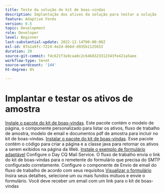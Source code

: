 ```yaml
---
title: Teste da solução do kit de boas-vindas
description: Implantação dos ativos da solução para testar a solução
feature: Adaptive Forms
version: 6.5
topic: Development
role: Developer
level: Beginner
last-substantial-update: 2022-12-14T00:00:00Z
exl-id: 07a1a9fc-7224-4e2d-8b6d-d935b1125653
duration: 29
source-git-commit: f4c621f3a9caa8c2c64b8323312343fe421a5aee
workflow-type: tm+mt
source-wordcount: '144'
ht-degree: 0%

---
```


# Implantar e testar os ativos de amostra

[Instale o pacote do kit de boas-vindas](assets/welcomekit.zip). Este pacote contém o modelo de página, o componente personalizado para listar os ativos, fluxo de trabalho de amostra, modelo de email e documentos pdf de amostra para incluir no kit de boas-vindas.
[Instalar o pacote do kit de boas-vindas](assets/welcomekit.core-1.0.0-SNAPSHOT.jar). Esse pacote contém o código para criar a página e a classe java para retornar os ativos a serem exibidos na página da Web.
[Instale o exemplo de formulário adaptável](assets/account-openeing-form.zip)
Configure o Day CQ Mail Service. O fluxo de trabalho envia o link do kit de boas-vindas para o remetente do formulário que precisa do SMTP configurado corretamente.
Configure o componente de Envio de email do fluxo de trabalho de acordo com seus requisitos
[Visualizar o formulário](http://localhost:4502/content/dam/formsanddocuments/co-operators/accountopeningform/jcr:content?wcmmode=disabled)
Insira seus detalhes, selecione um ou mais fundos mútuos e envie o formulário. Você deve receber um email com um link para o kit de boas-vindas
